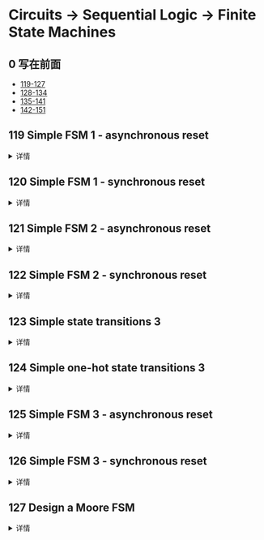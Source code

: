 # Circuits -> Sequential Logic -> Finite State Machines

## 0 写在前面
- [119-127](./readme_0.md)
- [128-134](./readme_1.md)
- [135-141](./readme_2.md)
- [142-151](./readme_3.md)

## 119 Simple FSM 1 - asynchronous reset
<details>
<summary>详情</summary>

这是一个具有两种状态的摩尔状态机，一种输入和一种输出。实现这个状态机。请注意，重置状态为 B。  
本题为异步复位。  
![](./images/0.jpg)  

**分析**  
状态机弄明白有哪些状态。  
本题中，复位状态，下一状态，当前状态。注意下状态跳转条件即可。  

**答案**  
```
module top_module(
    input clk,
    input areset,    // Asynchronous reset to state B
    input in,
    output out);//  

    parameter A=0, B=1; 
    reg state, next_state;

    always @(*) begin    // This is a combinational always block
        case (state)
            A: next_state = in ? A : B;
            B: next_state = in ? B : A;
        endcase
    end

    always @(posedge clk, posedge areset) begin    // This is a sequential always block
        if (areset) state <= B;
        else state <= next_state;
    end

    // Output logic
    assign out = (state == B);

endmodule

```

</details>

## 120 Simple FSM 1 - synchronous reset
<details>
<summary>详情</summary>

与119类似，区别仅为同步复位。  
![](./images/1.jpg)   

**分析**  
无。  

**答案**  
```
module top_module(
    input clk,
    input reset,    // Asynchronous reset to state B
    input in,
    output out);//

    parameter A=0, B=1;
    reg state, next_state;

    always @(*) begin    // This is a combinational always block
        case (state)
            A: next_state = in ? A : B;
            B: next_state = in ? B : A;
        endcase
    end

    always @(posedge clk) begin    // This is a sequential always block
        if (reset) state <= B;
        else state <= next_state;
    end

    // Output logic
    assign out = (state == B);

endmodule
```

</details>

## 121 Simple FSM 2 - asynchronous reset
<details>
<summary>详情</summary>

与119类似，仅调整`跳转状态条件`。异步复位。  

状态跳转如下图所示。  
![](./images/2.jpg)  

**分析**  
无。

**答案**  
```
module top_module(
    input clk,
    input areset,    // Asynchronous reset to OFF
    input j,
    input k,
    output out); //  

    parameter OFF=0, ON=1; 
    reg state, next_state;

    always @(*) begin
        case (state)
            OFF: next_state = j ? ON : OFF;
            ON: next_state = k ? OFF : ON;
        endcase
    end

    always @(posedge clk, posedge areset) begin
        if (areset) state <= OFF;
        else state <= next_state;
    end

    // Output logic
    assign out = (state == ON);

endmodule

```

</details>

## 122 Simple FSM 2 - synchronous reset
<details>
<summary>详情</summary>

与120类似，仅调整`跳转状态条件`。同步复位。  

状态跳转如下图所示。  
![](./images/3.jpg)  

**分析**  
无。

**答案**  
```
module top_module(
    input clk,
    input reset,    // Asynchronous reset to OFF
    input j,
    input k,
    output out); //  

    parameter OFF=0, ON=1; 
    reg state, next_state;

    always @(*) begin
        case (state)
            OFF: next_state = j ? ON : OFF;
            ON: next_state = k ? OFF : ON;
        endcase
    end

    always @(posedge clk) begin
        if (reset) state <= OFF;
        else state <= next_state;
    end

    // Output logic
    assign out = (state == ON);

endmodule

```

</details>

## 123 Simple state transitions 3
<details>
<summary>详情</summary>

构建一输入一输出四状态的摩尔状态机。  
`A=2'b00, B=2'b01, C=2'b10, D=2'b11`。  
以下是状态转移表。   
![](./images/4.jpg)  

**分析**  
注意，程序内部状态不进行跳转。。。

**答案**  
```
module top_module(
    input in,
    input [1:0] state,
    output [1:0] next_state,
    output out); //

    parameter A=2'b0, B=2'b01, C=2'b10, D=2'b11;
    always @(*)begin
        case(state)
            A: next_state = in ? B : A;
            B: next_state = in ? B : C;
            C: next_state = in ? D : A;
            D: next_state = in ? B : C;  
        endcase
    end
    assign out = (state==D);

endmodule

```

</details>

## 124 Simple one-hot state transitions 3
<details>
<summary>详情</summary>

构建一输入一输出四状态的摩尔状态机。  
`A=4'b0001, B=4'b0010, C=4'b0100, D=4'b1000`。  
以下是状态转移表。   
![](./images/4.jpg)  

**分析**  
与123一样。  
不太一样...博主一开始和123的写法相同，但是错误的输入state题中没有给出对应的处理措施，因此需要更换方法。
（其实我觉得我的应该可行，对照网上其他的方法，我觉得out的值欠妥。。。）  
根据独热码的性质，输出仅有一位 置高，因此，只需要`判断next_state[i]何时置高`即可。  

**答案**  
```
module top_module(
    input in,
    input [3:0] state,
    output [3:0] next_state,
    output out); //

    parameter A=0, B=1, C=2, D=3;

    assign next_state[A] = state[A] & ~in | state[C] & ~in;
    assign next_state[B] = state[A] & in | state[B] & in | state[D] & in;
    assign next_state[C] = state[B] & ~in | state[D] & ~in;
    assign next_state[D] = state[C] & in;
    assign out = state[D];

endmodule
```

</details>

## 125 Simple FSM 3 - asynchronous reset
<details>
<summary>详情</summary>

构建一输入一输出四状态的摩尔状态机。`异步复位，复位置A`。  
`A=2'b00, B=2'b01, C=2'b10, D=2'b11`。  
以下是状态转移表。   
![](./images/4.jpg)  

**分析**  
与123一样。  
内部发生状态转移。  

**答案**  
```
module top_module(
    input clk,
    input in,
    input areset,
    output out); //

    parameter A=2'b0, B=2'b01, C=2'b10, D=2'b11;
    reg [1:0] next_state,state;
    always @(*)begin
        case(state)
            A: next_state = in ? B : A;
            B: next_state = in ? B : C;
            C: next_state = in ? D : A;
            D: next_state = in ? B : C;
        endcase
    end
    
    always @(posedge clk or posedge areset)begin
        if (areset) state <= A;
        else state <= next_state;
    end
    
    assign out = (state==D);
endmodule
```

</details>

## 126 Simple FSM 3 - synchronous reset
<details>
<summary>详情</summary>

构建一输入一输出四状态的摩尔状态机。`同步复位，复位置A`。  
`A=2'b00, B=2'b01, C=2'b10, D=2'b11`。  
以下是状态转移表。   
![](./images/4.jpg)  

**分析**  
与125一样。  

**答案**  
```
module top_module(
    input clk,
    input in,
    input reset,
    output out); //

    parameter A=2'b0, B=2'b01, C=2'b10, D=2'b11;
    reg [1:0] next_state,state;
    always @(*)begin
        case(state)
            A: next_state = in ? B : A;
            B: next_state = in ? B : C;
            C: next_state = in ? D : A;
            D: next_state = in ? B : C;
        endcase
    end
    
    always @(posedge clk)begin
        if (reset) state <= A;
        else state <= next_state;
    end
    
    assign out = (state==D);
endmodule
```

</details>

## 127 Design a Moore FSM
<details>
<summary>详情</summary>

无。   
![](./images/4.jpg)  

**分析**  
无。  

**答案**  
```
无
```

</details>
